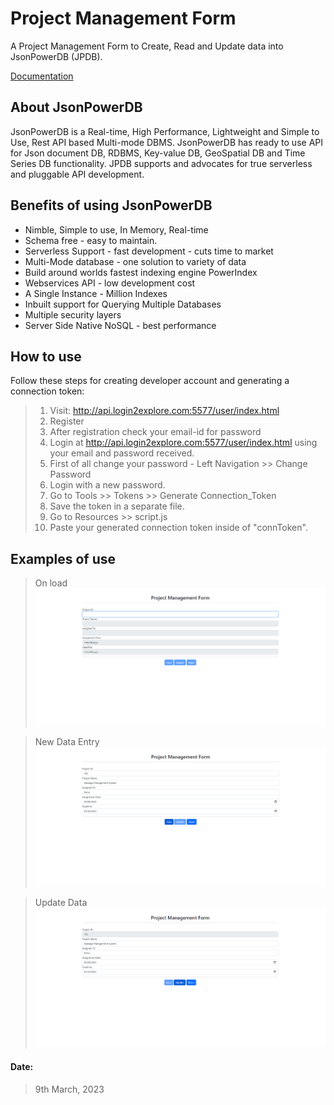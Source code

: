 
# Project Management Form

A Project Management Form to Create, Read and Update data into JsonPowerDB (JPDB).

[Documentation](https://login2explore.com/jpdb/docs.html)

## About JsonPowerDB

JsonPowerDB is a Real-time, High Performance, Lightweight and Simple to Use, Rest API based Multi-mode DBMS. JsonPowerDB has ready to use API for Json document DB, RDBMS, Key-value DB, GeoSpatial DB and Time Series DB functionality. JPDB supports and advocates for true serverless and pluggable API development.

## Benefits of using JsonPowerDB
- Nimble, Simple to use, In Memory, Real-time
- Schema free - easy to maintain.
- Serverless Support - fast development - cuts time to market
- Multi-Mode database - one solution to variety of data
- Build around worlds fastest indexing engine PowerIndex
- Webservices API - low development cost
- A Single Instance  - Million Indexes
- Inbuilt support for Querying Multiple Databases
- Multiple security layers
- Server Side Native NoSQL - best performance

## How to use

Follow these steps for creating developer account and generating a connection token:

> 1. Visit: http://api.login2explore.com:5577/user/index.html
> 2. Register
> 3. After registration check your email-id for password
> 4. Login at http://api.login2explore.com:5577/user/index.html using your email and password received.
> 5. First of all change your password - Left Navigation >> Change Password
> 6. Login with a new password.
> 7. Go to Tools >> Tokens >> Generate Connection_Token
> 8. Save the token in a separate file.
> 9. Go to Resources >> script.js
> 10. Paste your generated connection token inside of "connToken".

## Examples of use

> On load
![Dashboard](https://github.com/Nilutpal-2020/project-management-form/blob/main/Images/dashboard.png)

> New Data Entry
![Save_Example](https://github.com/Nilutpal-2020/project-management-form/blob/main/Images/save_example.png)

> Update Data
![Update_Example](https://github.com/Nilutpal-2020/project-management-form/blob/main/Images/update_example.png)

#### Date:
> 9th March, 2023